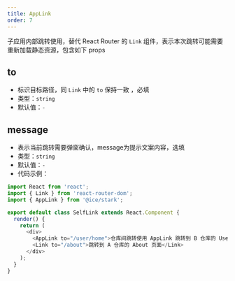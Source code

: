 ```yaml
---
title: AppLink
order: 7
---
```


子应用内部跳转使用，替代 React Router 的 `Link` 组件，表示本次跳转可能需要重新加载静态资源，包含如下 props

## to

- 标识目标路径，同 `Link` 中的 `to` 保持一致 ，必填
- 类型：`string`
- 默认值：`-`

## message

- 表示当前跳转需要弹窗确认，message为提示文案内容，选填
- 类型：`string`
- 默认值：`-`
- 代码示例：

```js
import React from 'react';
import { Link } from 'react-router-dom';
import { AppLink } from '@ice/stark';

export default class SelfLink extends React.Component {
  render() {
    return (
      <div>
        <AppLink to="/user/home">仓库间跳转使用 AppLink 跳转到 B 仓库的 UserHome 页面</AppLink>
        <Link to="/about">跳转到 A 仓库的 About 页面</Link>
      </div>
    );
  }
}
```

